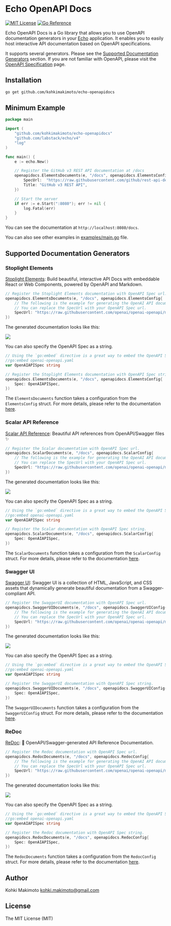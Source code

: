 # Echo OpenAPI Docs

[![MIT License](https://img.shields.io/badge/license-MIT-blue.svg)](https://github.com/kohkimakimoto/echo-openapidocs/blob/master/LICENSE)
[![Go Reference](https://pkg.go.dev/badge/github.com/kohkimakimoto/echo-openapidocs.svg)](https://pkg.go.dev/github.com/kohkimakimoto/echo-openapidocs)

Echo OpenAPI Docs is a Go library that allows you to use OpenAPI documentation generators in your [Echo](https://github.com/labstack/echo) application.
It enables you to easily host interactive API documentation based on OpenAPI specifications.

It supports several generators. Please see the [Supported Documentation Generators](#supported-documentation-generators) section.
If you are not familiar with OpenAPI, please visit the [OpenAPI Specification](https://swagger.io/specification/) page.

## Installation

```sh
go get github.com/kohkimakimoto/echo-openapidocs
```

## Minimum Example

```go
package main

import (
	"github.com/kohkimakimoto/echo-openapidocs"
	"github.com/labstack/echo/v4"
	"log"
)

func main() {
	e := echo.New()

	// Register the GitHub v3 REST API documentation at /docs
	openapidocs.ElementsDocuments(e, "/docs", openapidocs.ElementsConfig{
		SpecUrl:  "https://raw.githubusercontent.com/github/rest-api-description/main/descriptions/ghes-3.0/ghes-3.0.yaml",
		Title: "GitHub v3 REST API",
	})

	// Start the server
	if err := e.Start(":8080"); err != nil {
		log.Fatal(err)
	}
}
```

You can see the documentation at `http://localhost:8080/docs`.

You can also see other examples in [examples/main.go](examples/main.go) file.

## Supported Documentation Generators

### Stoplight Elements

[Stoplight Elements](https://github.com/stoplightio/elements): Build beautiful, interactive API Docs with embeddable React or Web Components, powered by OpenAPI and Markdown.

```go
// Register the Stoplight Elements documentation with OpenAPI Spec url.
openapidocs.ElementsDocuments(e, "/docs", openapidocs.ElementsConfig{
	// The following is the example for generating the OpenAI API documentation.
	// You can replace the SpecUrl with your OpenAPI Spec url.
	SpecUrl: "https://raw.githubusercontent.com/openai/openai-openapi/master/openapi.yaml",
})
```

The generated documentation looks like this:

![](https://raw.githubusercontent.com/kohkimakimoto/echo-openapidocs/main/images/example-elements.png)

You can also specify the OpenAPI Spec as a string.

```go
// Using the `go:embed` directive is a great way to embed the OpenAPI Spec file as a string.
//go:embed openai-openapi.yaml
var OpenAIAPISpec string

// Register the Stoplight Elements documentation with OpenAPI Spec string.
openapidocs.ElementsDocuments(e, "/docs", openapidocs.ElementsConfig{
	Spec: OpenAIAPISpec,
})
```

The `ElementsDocuments` function takes a configuration from the `ElementsConfig` struct.
For more details, please refer to the documentation [here](https://pkg.go.dev/github.com/kohkimakimoto/echo-openapidocs#ElementsConfig).

### Scalar API Reference

[Scalar API Reference](https://github.com/scalar/scalar): Beautiful API references from OpenAPI/Swagger files ✨

```go
// Register the Scalar documentation with OpenAPI Spec url.
openapidocs.ScalarDocuments(e, "/docs", openapidocs.ScalarConfig{
	// The following is the example for generating the OpenAI API documentation.
	// You can replace the SpecUrl with your OpenAPI Spec url.
	SpecUrl: "https://raw.githubusercontent.com/openai/openai-openapi/master/openapi.yaml",
})
```

The generated documentation looks like this:

![](https://raw.githubusercontent.com/kohkimakimoto/echo-openapidocs/main/images/example-scalar.png)

You can also specify the OpenAPI Spec as a string.

```go
// Using the `go:embed` directive is a great way to embed the OpenAPI Spec file as a string.
//go:embed openai-openapi.yaml
var OpenAIAPISpec string

// Register the Scalar documentation with OpenAPI Spec string.
openapidocs.ScalarDocuments(e, "/docs", openapidocs.ScalarConfig{
	Spec: OpenAIAPISpec,
})
```

The `ScalarDocuments` function takes a configuration from the `ScalarConfig` struct.
For more details, please refer to the documentation [here](https://pkg.go.dev/github.com/kohkimakimoto/echo-openapidocs#ScalarConfig).

### Swagger UI

[Swagger UI](https://github.com/swagger-api/swagger-ui): Swagger UI is a collection of HTML, JavaScript, and CSS assets that dynamically generate beautiful documentation from a Swagger-compliant API.

```go
// Register the SwaggerUI documentation with OpenAPI Spec url.
openapidocs.SwaggerUIDocuments(e, "/docs", openapidocs.SwaggerUIConfig{
	// The following is the example for generating the OpenAI API documentation.
	// You can replace the SpecUrl with your OpenAPI Spec url.
	SpecUrl: "https://raw.githubusercontent.com/openai/openai-openapi/master/openapi.yaml",
})
```

The generated documentation looks like this:

![](https://raw.githubusercontent.com/kohkimakimoto/echo-openapidocs/main/images/example-swaggerui.png)

You can also specify the OpenAPI Spec as a string.

```go
// Using the `go:embed` directive is a great way to embed the OpenAPI Spec file as a string.
//go:embed openai-openapi.yaml
var OpenAIAPISpec string

// Register the SwaggerUI documentation with OpenAPI Spec string.
openapidocs.SwaggerUIDocuments(e, "/docs", openapidocs.SwaggerUIConfig{
	Spec: OpenAIAPISpec,
})
```

The `SwaggerUIDocuments` function takes a configuration from the `SwaggerUIConfig` struct.
For more details, please refer to the documentation [here](https://pkg.go.dev/github.com/kohkimakimoto/echo-openapidocs#SwaggerUIConfig).

### ReDoc

[ReDoc](https://github.com/Redocly/redoc): 📘 OpenAPI/Swagger-generated API Reference Documentation.

```go
// Register the Redoc documentation with OpenAPI Spec url.
openapidocs.RedocDocuments(e, "/docs", openapidocs.RedocConfig{
	// The following is the example for generating the OpenAI API documentation.
	// You can replace the SpecUrl with your OpenAPI Spec url.
	SpecUrl: "https://raw.githubusercontent.com/openai/openai-openapi/master/openapi.yaml",
})
```

The generated documentation looks like this:

![](https://raw.githubusercontent.com/kohkimakimoto/echo-openapidocs/main/images/example-redoc.png)

You can also specify the OpenAPI Spec as a string.

```go
// Using the `go:embed` directive is a great way to embed the OpenAPI Spec file as a string.
//go:embed openai-openapi.yaml
var OpenAIAPISpec string

// Register the Redoc documentation with OpenAPI Spec string.
openapidocs.RedocDocuments(e, "/docs", openapidocs.RedocConfig{
	Spec: OpenAIAPISpec,
})
```

The `RedocDocuments` function takes a configuration from the `RedocConfig` struct.
For more details, please refer to the documentation [here](https://pkg.go.dev/github.com/kohkimakimoto/echo-openapidocs#RedocConfig).

## Author

Kohki Makimoto <kohki.makimoto@gmail.com>

## License

The MIT License (MIT)
